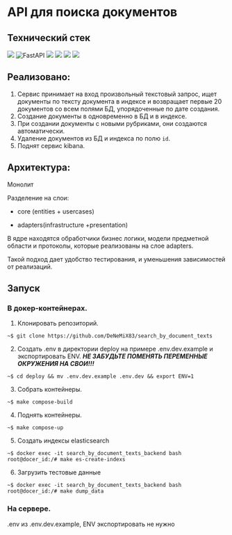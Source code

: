 # API для поиска документов

## Технический стек

  

![](https://img.shields.io/badge/-Python-386e9d?style=for-the-badge&logo=Python&logoColor=ffd241&) ![FastAPI](https://img.shields.io/badge/FastAPI-323330?style=for-the-badge&logo=FastAPI) ![](https://img.shields.io/badge/-Elasticsearch-005571?style=for-the-badge&logo=Elasticsearch&logoColor=white) ![](https://img.shields.io/badge/-Kibana-005571?style=for-the-badge&logo=Kibana&logoColor=white) ![](https://img.shields.io/badge/-Postgresql-%232c3e50?style=for-the-badge&logo=Postgresql) ![](https://img.shields.io/badge/Docker%20Compose-2496ED?style=for-the-badge&logo=docker&logoColor=white)

  

## Реализовано:

1. Сервис принимает на вход произвольный текстовый запрос, ищет документы по тексту документа в индексе и возвращает первые 20 документов со всем полями БД, упорядоченные по дате создания.
2. Создание документы в одновременно в БД и в индексе.
3. При создании документы с новыми рубриками, они создаются автоматически.
4. Удаление документов из БД и индекса по полю `id`.
5. Поднят сервис kibana.

## Архитектура:

Монолит

Разделение на слои:

- core (entities + usercases)

- adapters(infrastructure +presentation)

В ядре находятся обработчики бизнес логики, модели предметной области и протоколы, которые реализованы на слое adapters.

Такой подход дает удобство тестирования, и уменьшения зависимостей от реализаций.  

## Запуск

### В докер-контейнерах.

1. Клонировать репозиторий.

```
~$ git clone https://github.com/DeNeMiX83/search_by_document_texts
```

2. Создать .env в директории deploy на примере .env.dev.example и экспортировать ENV. **_НЕ ЗАБУДЬТЕ ПОМЕНЯТЬ ПЕРЕМЕННЫЕ ОКРУЖЕНИЯ НА СВОИ!!!_**

```
~$ cd deploy && mv .env.dev.example .env.dev && export ENV=1
```

3. Собрать контейнеры.

```
~$ make compose-build
```

4. Поднять контейнеры.

```
~$ make compose-up
```

5. Создать индексы elasticsearch
```
~$ docker exec -it search_by_document_texts_backend bash
root@docer_id:/# make es-create-indexs
```

6. Загрузить тестовые данные
```
~$ docker exec -it search_by_document_texts_backend bash
root@docer_id:/# make dump_data
```
  
### На сервере.

.env из .env.dev.example, ENV экспортировать не нужно